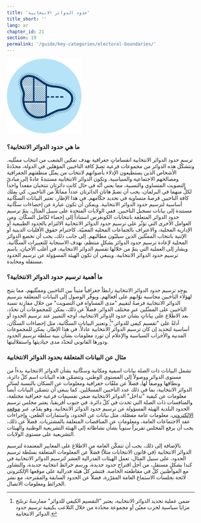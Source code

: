 ```yaml
---
title: 'حدود الدوائر الانتخابية'
title_short: ''
lang: ar
chapter_id: 21
section: 19
permalink: '/guide/key-categories/electoral-boundaries/'
---
```


![حدود الدوائر الانتخابية](/assets/images/inventory/categories/electoral-boundaries.png)

### ما هي حدود الدوائر الانتخابية؟

ترسم حدود الدوائر الانتخابية انقساماتٍ جغرافية بهدف تمكين الشعب من انتخاب ممثّليه. وتتشكّل هذه الدوائر من مجموعات فرعية تضمّ كافة الناخبين المؤهلين في الدولة، محدّدةً الأشخاص الذين يستطيعون الإدلاء بأصواتهم لانتخاب من يمثّل منطقتهم الجغرافية ومصالحهم الاجتماعية والسياسية. وتكون الدوائر الانتخابية مستندةً عادةً إلى مبادئ التصويت المتساوي والنسبية، مما يعني أنّه في حال كانت دائرتان تنتخبان مقعداً واحداً لكلٍّ منهما في البرلمان، يجب أن تضمّ هاتان الدائرتان عدداً مماثلاً من الناخبين، كي يملك كافة الناخبين فرصةً متساوية في تحديد حكّامهم. في هذا الإطار، تعتبر البيانات السكّانية أساسية لترسيم حدود الدوائر الانتخابية. ويمكن أن تكون عبارة عن إحصاءات سكّانية مستندة إلى بيانات تسجيل الناخبين. ففي الولايات المتحدة على سبيل المثال، يتمّ ترسيم حدود الدوائر المتعلقة بانتخابات الكونغرس استناداً إلى إحصاء لكامل السكّان. ومن العوامل الأخرى التي تؤثّر على ترسيم حدود الدوائر الانتخابية الالتزام بالحدود الطبيعية أو الإدارية المحلية، والاعتراف بالجماعات المحلية المعنيّة، كاحترام حقوق الأقليات الدينية أو الإثنية بانتخاب الممثّلين الذين سيلبّون مطالبهم. إلى جانب ذلك، يجب أن تخضع الدوائر المحلية لإعادة ترسيم حدود الدوائر بشكلٍ منتظم، بهدف الاستجابة للتغييرات السكّانية. ويشار إلى العملية التي يتمّ من خلالها تقسيم الدوائر الانتخابية، في أغلب الأحيان، باسم ترسيم حدود الدوائر الانتخابية. وينبغي أن تكون الهيئة المسؤولة عن ترسيم الحدود مستقلة ومحايدة.

### ما أهمية ترسيم حدود الدوائر الانتخابية؟

يوجِد ترسيم حدود الدوائر الانتخابية رابطاً جغرافياً متيناً بين الناخبين وممثّليهم، مما يتيح لهؤلاء الناخبين محاسبة نوّابهم على أفعالهم. ويوفّر الوصول إلى البيانات المتعلقة بترسيم الدوائر الانتخابية فرصةً لتقييم "مدى المساواة في التصويت" من خلال مقارنة نسبة الناخبين على الممثّلين عبر مختلف الدوائر. فضلاً عن ذلك، يمكن للمجموعات أن تحدّد، بعد الاطلاع على بياناتٍ بشأن حدود الدوائر الانتخابية، أوجه التمييز عند ترسيم الحدود أو أدلةً على "تقسيم كيفي للدوائر."[^1] وتعتبر البيانات السكّانية، مثل إحصاءات السكّان، أساسية لتحديد إن كان ترسيم الدوائر الانتخابية عادلاً. في هذا الإطار، يمكن للمجموعات المدنية والأحزاب السياسية والإعلام أن تورد معلومات بشأن بنية سلطة ترسيم الحدود ودورها القانوني لتحدّد مدى حياديتها واستقلاليتها.

### مثال عن البيانات المتعلقة بحدود الدوائر الانتخابية

تشمل البيانات ذات الصلة بيانات اسمية ومكانية وسكّانية بشأن الدوائر الانتخابية بدءاً من مستوى الدوائر ووصولاً إلى المستوى الوطني. وتتضمّن هذه البيانات اسم كلّ دائرة، ونطاقها ووصفاً لها، فضلاً عن ملفّات جغرافية ومعلومات عن السكان بالنسبة لسائر الدوائر الانتخابية، بما في ذلك عدد الناخبين المسجّلين. كما ينبغي أن تتضمّن البيانات أيضاً معلومات عن كيفية "تداخل" الدوائر الانتخابية ضمن تقسيمات فرعية جغرافية مختلفة، والمنافسات ذات الصلة التي تحدث في كلّ دائرة. في جنوب أفريقيا، يعتبر مجلس ترسيم الحدود البلدية الهيئة المسؤولة عن ترسيم حدود الدوائر الانتخابية. وهو يقدّم، عبر [موقعه الإلكتروني](http://www.demarcation.org.za/)، معلومات عامة مفصّلة، مثل بيانات عن الحدود، واستمارات الطعن، وإجراءات عقد الاجتماعات العامة، ومعلومات عن المناقصات المتعلقة بالمشتريات. فضلاً عن ذلك، يجب أن يرفع المجلس تقريراً سنوياً بشأن نشاطاته إلى الهيئة التشريعية الوطنية والهيئات التشريعية على مستوى الولايات.

بالإضافة إلى ذلك، يجب أن تتمكّن العامة من الاطلاع على المعايير المعتمدة لترسيم الدوائر الانتخابية (في قانون الانتخابات مثلاً) فضلاً عن المعلومات المتعلقة بسلطة ترسيم الحدود. على سبيل المثال، تعمل الهيئات الفدرالية العشر لترسيم الدوائر الانتخابية في كندا بشكلٍ مستقل، من أجل اقتراح حدود جديدة، ورسم خرائط انتخابية جديدة، والتشاور مع المواطنين كلّ في مقاطعته الخاصة. فتنشر كلّ هيئة فدرالية على موقعها الإلكتروني لائحة بجلسات الاستماع العامة المقرّرة، فضلاً عن الحدود السابقة والمقترحة، مع نشر الخرائط ومعلومات الاتصال.

[^1]: ضمن عملية تحديد الدوائر الانتخابية، يعتبر "التقسيم الكيفي للدوائر" ممارسةً ترسّخ مزايا سياسية لحزب معيّن أو مجموعة محدّدة من خلال التلاعب بكيفية ترسيم حدود الدوائر الانتخابية.
